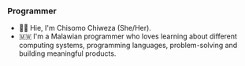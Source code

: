 ### Programmer

- 👋&#127997;  Hie, I'm Chisomo Chiweza (She/Her).
- 🇲🇼  I'm a Malawian programmer who loves learning about different computing systems, programming languages, problem-solving and building meaningful products. 
 
